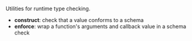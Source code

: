 Utilities for runtime type checking.

  * **construct**: check that a value conforms to a schema
  * **enforce**: wrap a function's arguments and callback value in a schema check
